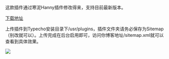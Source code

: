 这款插件通过寒泥Hanny插件修改得来，支持目前最新版本。

[下载地址](https://github.com/ryanwschina/typecho-sitemap)

上传插件到Typecho安装目录下/usr/plugins，插件文件夹请务必保存为Sitemap（别改就可以）。上传完成在后台启用即可，访问你博客地址/sitemap.xml就可以查看到具体效果。

![](https://cdn.bayun.org/image/typecho-sitemap-one.jpg)
